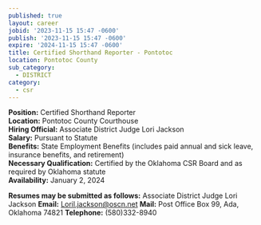 ```yaml
---
published: true
layout: career
jobid: '2023-11-15 15:47 -0600'
publish: '2023-11-15 15:47 -0600'
expire: '2024-11-15 15:47 -0600'
title: Certified Shorthand Reporter - Pontotoc
location: Pontotoc County
sub_category:
  - DISTRICT
category:
  - csr
---
```

**Position:** Certified Shorthand Reporter  
**Location:** Pontotoc County Courthouse  
**Hiring Official:** Associate District Judge Lori Jackson  
**Salary:** Pursuant to Statute  
**Benefits:** State Employment Benefits (includes paid annual and sick leave, insurance benefits, and retirement)  
**Necessary Qualification:** Certified by the Oklahoma CSR Board and as required by Oklahoma statute  
**Availability:** January 2, 2024  

**Resumes may be submitted as follows:** Associate District Judge Lori Jackson
**Email:** [Loril.jackson@oscn.net](mailto:Loril.jackson@oscn.net)
**Mail:** Post Office Box 99, Ada, Oklahoma 74821
**Telephone:** (580)332-8940

